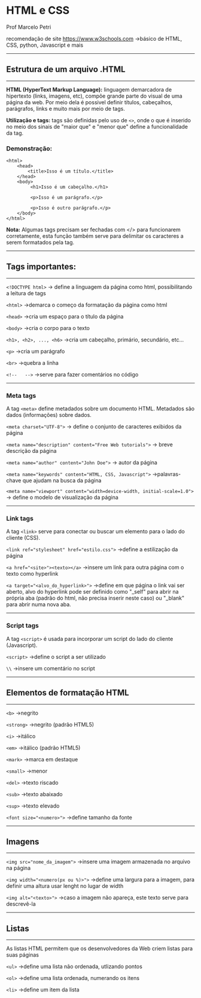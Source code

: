 # HTML e CSS

Prof Marcelo Petri

recomendação de site
https://www.w3schools.com ->básico de HTML, CSS, python, Javascript e mais

---
## Estrutura de um arquivo .HTML
---

**HTML (HyperText Markup Language):** linguagem demarcadora de hipertexto (links, imagens, etc), compõe grande parte do visual de uma página da web. Por meio dela é possivel definir títulos, cabeçalhos, parágrafos, links e muito mais por meio de tags.

**Utilização e tags:** tags são definidas pelo uso de ````<>````, onde o que é inserido no meio dos sinais de "maior que" e "menor que" define a funcionalidade da tag.

### Demonstração:

```
<html>
    <head>
        <title>Isso é um título.</title>
    </head>
    <body>
         <h1>Isso é um cabeçalho.</h1>

         <p>Isso é um parágrafo.</p>

         <p>Isso é outro parágrafo.</p>
    </body>
</html>
```

**Nota:** Algumas tags precisam ser fechadas com </> para funcionarem corretamente, esta função também serve para delimitar os caracteres a serem formatados pela tag.

---
## Tags importantes:
---
````<!DOCTYPE html>```` -> define a linguagem da página como html, possibilitando a leitura de tags

```<html>``` ->demarca o começo da formatação da página como html

```<head>``` ->cria um espaço para o título da página

```<body>``` ->cria o corpo para o texto

````<h1>, <h2>, ..., <h6>```` ->cria um cabeçalho, primário, secundário, etc...

````<p>```` ->cria um parágrafo

````<br>```` ->quebra a linha

````<!--   -->```` ->serve para fazer comentários no código

---
### Meta tags

A tag ````<meta>```` define metadados sobre um documento HTML. Metadados são dados (informações) sobre dados.

````<meta charset="UTF-8">```` -> define o conjunto de caracteres exibidos da página

````<meta name="description" content="Free Web tutorials">```` -> breve descrição da página

````<meta name="author" content="John Doe">```` -> autor da página

````<meta name="keywords" content="HTML, CSS, Javascript">```` ->palavras-chave que ajudam na busca da página

````<meta name="viewport" content="width=device-width, initial-scale=1.0">```` -> define o modelo de visualização da página

---
### Link tags
A tag ````<link>```` serve para conectar ou buscar um elemento para o lado do cliente (CSS).

````<link ref="stylesheet" href="estilo.css">```` ->define a estilização da página

````<a href="<site>"><texto></a>```` ->insere um link para outra página com o texto como hyperlink

````<a target="<alvo_do_hyperlink>">```` ->define em que página o link vai ser aberto, alvo do hyperlink pode ser definido como "_self" para abrir na própria aba (padrão do html, não precisa inserir neste caso) ou "_blank" para abrir numa nova aba.

---
### Script tags
A tag ````<script>```` é usada para incorporar um script do lado do cliente (Javascript).

````<script>```` ->define o script a ser utilizado

````\\```` ->insere um comentário no script

---
## Elementos de formatação HTML
---
````<b>```` ->negrito

````<strong>```` ->negrito (padrão HTML5)

````<i>```` ->itálico

````<em>```` ->itálico (padrão HTML5)

````<mark>```` ->marca em destaque

````<small>```` ->menor

````<del>```` ->texto riscado

````<sub>```` ->texto abaixado

````<sup>```` ->texto elevado

````<font size="<numero>">```` ->define tamanho da fonte

---
## Imagens
---
````<img src="nome_da_imagem">```` ->insere uma imagem armazenada no arquivo na página

````<img width="<numero(px ou %)>">```` ->define uma largura para a imagem, para definir uma altura usar lenght no lugar de width

````<img alt="<texto>">```` ->caso a imagem não apareça, este texto serve para descrevê-la

---
## Listas
---
As listas HTML permitem que os desenvolvedores da Web criem listas para suas páginas

```<ul>``` ->define uma lista não ordenada, utlizando pontos

```<ol>``` ->define uma lista ordenada, numerando os itens

```<li>``` ->define um item da lista



